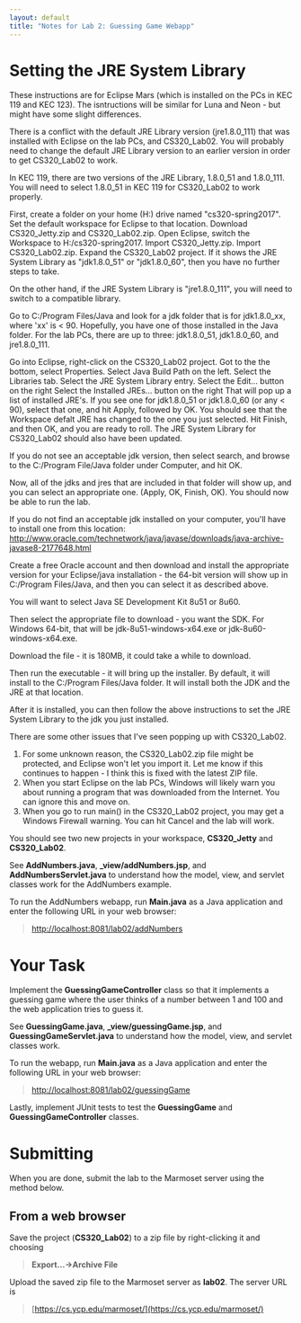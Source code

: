 ```yaml
---
layout: default
title: "Notes for Lab 2: Guessing Game Webapp"
---
```


Setting the JRE System Library
===============

These instructions are for Eclipse Mars (which is installed on the PCs in KEC 119 and KEC 123).  The isntructions will be similar for Luna and Neon - but might have some slight differences.

There is a conflict with the default JRE Library version (jre1.8.0\_111) that was installed with Eclipse on the lab PCs, and CS320\_Lab02.  You will probably need to change the default JRE Library version to an earlier version in order to get CS320\_Lab02 to work.

In KEC 119, there are two versions of the JRE Library, 1.8.0\_51 and 1.8.0\_111.  You will need to select 1.8.0\_51 in KEC 119 for CS320\_Lab02 to work properly.

First, create a folder on your home (H:) drive named "cs320-spring2017".
Set the default workspace for Eclipse to that location.
Download CS320\_Jetty.zip and CS320\_Lab02.zip.
Open Eclipse, switch the Workspace to H:/cs320-spring2017.
Import CS320\_Jetty.zip.
Import CS320\_Lab02.zip.
Expand the CS320_Lab02 project.
If it shows the JRE System Library as "jdk1.8.0\_51" or "jdk1.8.0\_60", then you have no further steps to take.

On the other hand, if the JRE System Library is "jre1.8.0\_111", you will need to switch to a compatible library.

Go to C:/Program Files/Java and look for a jdk folder that is for jdk1.8.0\_xx, where 'xx' is < 90.  Hopefully, you have one of those installed in the Java folder.  For the lab PCs, there are up to three: jdk1.8.0\_51, jdk1.8.0\_60, and jre1.8.0\_111.

Go into Eclipse, right-click on the CS320\_Lab02 project.
Got to the the bottom, select Properties.
Select Java Build Path on the left.
Select the Libraries tab.
Select the JRE System Library entry.
Select the Edit... button on the right
Select the Installed JREs... button on the right
That will pop up a list of installed JRE's.
If you see one for jdk1.8.0\_51 or jdk1.8.0\_60 (or any < 90), select that one, and hit Apply, followed by OK.
You should see that the Workspace defalt JRE has changed to the one you just selected.
Hit Finish, and then OK, and you are ready to roll.  The JRE System Library for CS320\_Lab02 should also have been updated.

If you do not see an acceptable jdk version, then  select search, and browse to the C:/Program File/Java folder under Computer, and hit OK.

Now, all of the jdks and jres that are included in that folder will show up, and you can select an appropriate one. (Apply, OK, Finish, OK).
You should now be able to run the lab.

If you do not find an acceptable jdk installed on your computer, you'll have to install one from this location:
http://www.oracle.com/technetwork/java/javase/downloads/java-archive-javase8-2177648.html

Create a free Oracle account and then download and install the appropriate version for your Eclipse/java installation - the 64-bit version will show up in C:/Program Files/Java, and then you can select it as described above.

You will want to select Java SE Development Kit 8u51 or 8u60.

Then select the appropriate file to download - you want the SDK.  For Windows 64-bit, that will be jdk-8u51-windows-x64.exe or jdk-8u60-windows-x64.exe.

Download the file - it is 180MB, it could take a while to download.

Then run the executable - it will bring up the installer.  By default, it will install to the C:/Program Files/Java folder.  It will install both the JDK and the JRE at that location.

After it is installed, you can then follow the above instructions to set the JRE System Library to the jdk you just installed.

There are some other issues that I've seen popping up with CS320\_Lab02.
1) For some unknown reason, the CS320\_Lab02.zip file might be protected, and Eclipse won't let you import it.  Let me know if this continues to happen - I think this is fixed with the latest ZIP file.
2) When you start Eclipse on the lab PCs, Windows will likely warn you about running a program that was downloaded from the Internet.  You can ignore this and move on.
3) When you go to run main() in the CS320\_Lab02 project, you may get a Windows Firewall warning.  You can hit Cancel and the lab will work.

You should see two new projects in your workspace, **CS320\_Jetty** and **CS320\_Lab02**.

See **AddNumbers.java**, **\_view/addNumbers.jsp**, and **AddNumbersServlet.java** to understand how the model, view, and servlet classes work for the AddNumbers example.

To run the AddNumbers webapp, run **Main.java** as a Java application and enter the following URL in your web browser:

> [http://localhost:8081/lab02/addNumbers](http://localhost:8081/lab02/addNumbers)


Your Task
=========

Implement the **GuessingGameController** class so that it implements a guessing game where the user thinks of a number between 1 and 100 and the web application tries to guess it.

See **GuessingGame.java**, **\_view/guessingGame.jsp**, and **GuessingGameServlet.java** to understand how the model, view, and servlet classes work.

To run the webapp, run **Main.java** as a Java application and enter the following URL in your web browser:

> [http://localhost:8081/lab02/guessingGame](http://localhost:8081/lab02/guessingGame)

Lastly, implement JUnit tests to test the **GuessingGame** and **GuessingGameController** classes.

Submitting
==========

When you are done, submit the lab to the Marmoset server using the method below.


From a web browser
------------------

Save the project (**CS320\_Lab02**) to a zip file by right-clicking it and choosing

> **Export...&rarr;Archive File**


Upload the saved zip file to the Marmoset server as **lab02**. The server URL is

> [https://cs.ycp.edu/marmoset/](https://cs.ycp.edu/marmoset/)


